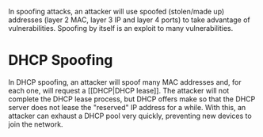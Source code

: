 In spoofing attacks, an attacker will use spoofed (stolen/made up) addresses (layer 2 MAC, layer 3 IP and layer 4 ports) to take advantage of vulnerabilities. Spoofing by itself is an exploit to many vulnerabilities.

# DHCP Spoofing

In DHCP spoofing, an attacker will spoof many MAC addresses and, for each one, will request a [[DHCP|DHCP lease]]. The attacker will not complete the DHCP lease process, but DHCP offers make so that the DHCP server does not lease the "reserved" IP address for a while. With this, an attacker can exhaust a DHCP pool very quickly, preventing new devices to join the network.

